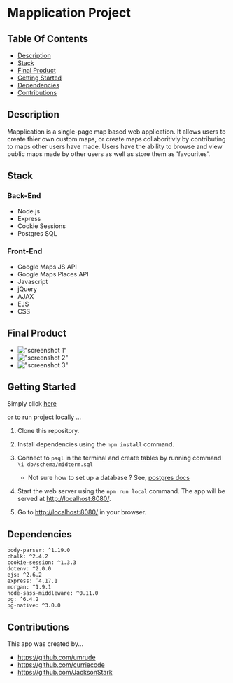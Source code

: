 # Mapplication Project

## Table Of Contents

  - [Description](#description)
  - [Stack](#stack)
  - [Final Product](#final-product)
  - [Getting Started](#getting-started)
  - [Dependencies](#dependencies)
  - [Contributions](#contributions)

## Description
Mapplication is a single-page map based web application. It allows users to create thier own custom maps, or create maps collaboritivly by contributing to maps other users have made. Users have the ability to browse and view public maps made by other users as well as store them as 'favourites'.

## Stack
### Back-End
- Node.js
- Express
- Cookie Sessions
- Postgres SQL

### Front-End
- Google Maps JS API
- Google Maps Places API
- Javascript
- jQuery
- AJAX
- EJS
- CSS

## Final Product
- !["screenshot 1"](#)
- !["screenshot 2"](#)
- !["screenshot 3"](#)




## Getting Started
Simply click [here](https://mappifyy.herokuapp.com/login/4)

or to run project locally ...

1. Clone this repository.
2. Install dependencies using the `npm install` command.

3. Connect to `psql` in the terminal and create tables by running command `\i db/schema/midterm.sql` 
      - Not sure how to set up a database ?  See, [postgres docs](https://www.postgresql.org/docs/)
   
4. Start the web server using the `npm run local` command. The app will be served at <http://localhost:8080/>.

5. Go to <http://localhost:8080/> in your browser.

## Dependencies
    body-parser: ^1.19.0
    chalk: ^2.4.2
    cookie-session: ^1.3.3
    dotenv: ^2.0.0
    ejs: ^2.6.2
    express: ^4.17.1
    morgan: ^1.9.1
    node-sass-middleware: ^0.11.0
    pg: ^6.4.2
    pg-native: ^3.0.0

## Contributions
  This app was created by...

- https://github.com/umrude
- https://github.com/curriecode
- https://github.com/JacksonStark
